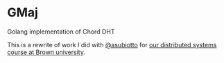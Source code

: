 # GMaj
Golang implementation of Chord DHT

This is a rewrite of work I did with [@asubiotto](https://github.com/asubiotto) for [our distributed systems course at Brown university](http://cs.brown.edu/courses/cs138/s15/content/projects/chord.pdf).
